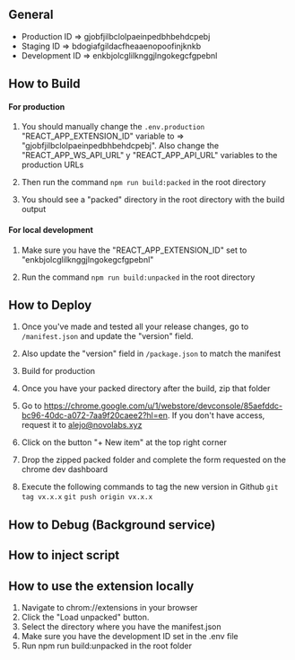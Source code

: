## General

-   Production ID => gjobfjilbclolpaeinpedbhbehdcpebj
-   Staging ID => bdogiafgildacfheaaenopoofinjknkb
-   Development ID => enkbjolcglilknggjlngokegcfgpebnl

## How to Build

#### For production

1. You should manually change the `.env.production` "REACT_APP_EXTENSION_ID" variable to => "gjobfjilbclolpaeinpedbhbehdcpebj". Also change the "REACT_APP_WS_API_URL" y "REACT_APP_API_URL" variables to the production URLs

2. Then run the command `npm run build:packed` in the root directory

3. You should see a "packed" directory in the root directory with the build output

#### For local development

1. Make sure you have the "REACT_APP_EXTENSION_ID" set to "enkbjolcglilknggjlngokegcfgpebnl"

2. Run the command `npm run build:unpacked` in the root directory

## How to Deploy

1. Once you've made and tested all your release changes, go to `/manifest.json` and update the "version" field.

2. Also update the "version" field in `/package.json` to match the manifest

3. Build for production

4. Once you have your packed directory after the build, zip that folder

5. Go to https://chrome.google.com/u/1/webstore/devconsole/85aefddc-bc96-40dc-a072-7aa9f20caee2?hl=en. If you don't have access, request it to alejo@novolabs.xyz

6. Click on the button "+ New item" at the top right corner

7. Drop the zipped packed folder and complete the form requested on the chrome dev dashboard

8. Execute the following commands to tag the new version in Github
   `git tag vx.x.x`
   `git push origin vx.x.x`

## How to Debug (Background service)

## How to inject script

## How to use the extension locally

1. Navigate to chrom://extensions in your browser
2. Click the "Load unpacked" button.
3. Select the directory where you have the manifest.json
4. Make sure you have the development ID set in the .env file
5. Run npm run build:unpacked in the root folder
